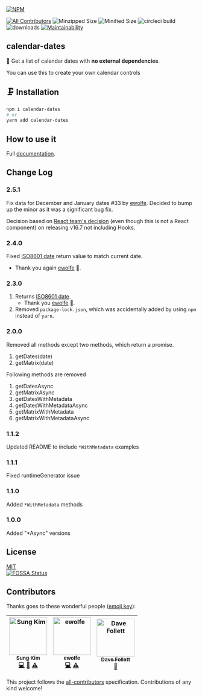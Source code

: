 [![NPM](https://nodei.co/npm/calendar-dates.png?downloads=true&downloadRank=true&stars=true)](https://nodei.co/npm/calendar-dates/)

[![All Contributors](https://img.shields.io/badge/all_contributors-3-orange.svg?style=flat-square)](#contributors)
![Minzipped Size](https://img.shields.io/bundlephobia/minzip/calendar-dates.svg?style=flat)
![Minified Size](https://img.shields.io/bundlephobia/min/calendar-dates.svg?style=flat)
![circleci build](https://img.shields.io/circleci/project/github/dance2die/calendar-dates.svg?style=flat)
![downloads](https://img.shields.io/npm/dt/calendar-dates.svg?style=flat)
[![Maintainability](https://api.codeclimate.com/v1/badges/1e673aa4287e0e938a90/maintainability)](https://codeclimate.com/github/dance2die/calendar-dates/maintainability)

## calendar-dates

📆 Get a list of calendar dates with **no external dependencies**.

You can use this to create your own calendar controls

## 🗜️ Installation

```bash
npm i calendar-dates
# or
yarn add calendar-dates
```

## How to use it

Full [documentation](https://dance2die.github.io/calendar-dates/).

## Change Log

### 2.5.1
Fix data for December and January dates #33 by [ewolfe](https://github.com/ewolfe).
Decided to bump up the minor as it was a significant bug fix.

Decision based on [React team's decision](https://reactjs.org/blog/2018/12/19/react-v-16-7.html#why-is-this-bugfix-a-minor-instead-of-a-patch) (even though this is not a React component) on releasing v16.7 not including Hooks.

### 2.4.0  
Fixed [ISO8601 date](https://github.com/dance2die/calendar-dates/pull/21) return value to match current date.  
* Thank you again [ewolfe](https://github.com/ewolfe) 👊.

### 2.3.0
1. Returns [ISO8601 date](https://github.com/dance2die/calendar-dates/pull/19).  
    * Thank you [ewolfe](https://github.com/ewolfe) 🙌.
1. Removed `package-lock.json`, which was accidentally added by using `npm` instead of `yarn`.

### 2.0.0
Removed all methods except two methods, which return a promise.

1.  getDates(date)
1.  getMatrix(date)

Following methods are removed

1.  getDatesAsync
1.  getMatrixAsync
1.  getDatesWithMetadata
1.  getDatesWithMetadataAsync
1.  getMatrixWithMetadata
1.  getMatrixWithMetadataAsync

### 1.1.2  
Updated README to include `*WithMetadata` examples

### 1.1.1  
Fixed runtimeGenerator issue

### 1.1.0  
Added `*WithMetadata` methods

### 1.0.0
Added "\*Async" versions

## License

[MIT](https://github.com/dance2die/calendar-dates/blob/master/LICENSE)  
[![FOSSA Status](https://app.fossa.io/api/projects/git%2Bgithub.com%2Fdance2die%2Fcalendar-dates.svg?type=large)](https://app.fossa.io/projects/git%2Bgithub.com%2Fdance2die%2Fcalendar-dates?ref=badge_large)

## Contributors

Thanks goes to these wonderful people ([emoji key](https://github.com/all-contributors/all-contributors#emoji-key)):

<!-- ALL-CONTRIBUTORS-LIST:START - Do not remove or modify this section -->
<!-- prettier-ignore -->
| [<img src="https://avatars1.githubusercontent.com/u/8465237?v=4" width="100px;" alt="Sung Kim"/><br /><sub><b>Sung Kim</b></sub>](https://twitter.com/dance2die)<br />[💻](https://github.com/dance2die/calendar-dates/commits?author=dance2die "Code") [🎨](#design-dance2die "Design") [⚠️](https://github.com/dance2die/calendar-dates/commits?author=dance2die "Tests") | [<img src="https://avatars2.githubusercontent.com/u/32533397?v=4" width="100px;" alt="ewolfe"/><br /><sub><b>ewolfe</b></sub>](https://medium.com/@ewolfe)<br />[💻](https://github.com/dance2die/calendar-dates/commits?author=ewolfe "Code") [⚠️](https://github.com/dance2die/calendar-dates/commits?author=ewolfe "Tests") | [<img src="https://avatars0.githubusercontent.com/u/6683520?v=4" width="100px;" alt="Dave Follett"/><br /><sub><b>Dave Follett</b></sub>](https://davefollett.io)<br />[📖](https://github.com/dance2die/calendar-dates/commits?author=davefollett "Documentation") |
| :---: | :---: | :---: |
<!-- ALL-CONTRIBUTORS-LIST:END -->

This project follows the [all-contributors](https://github.com/all-contributors/all-contributors) specification. Contributions of any kind welcome!
